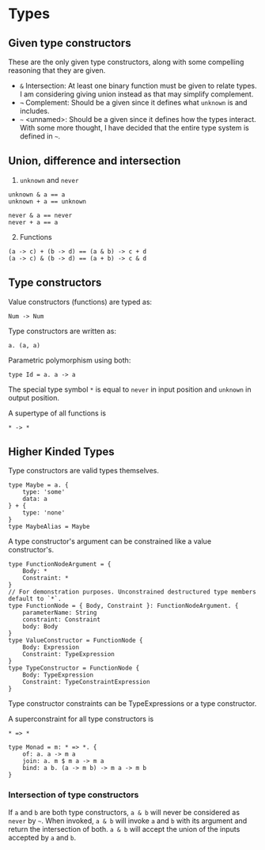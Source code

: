 # Types

## Given type constructors
These are the only given type constructors, along with some compelling reasoning
that they are given.

- `&` Intersection: At least one binary function must be given to relate types. I am
considering giving union instead as that may simplify complement.
- `¬` Complement: Should be a given since it defines what `unknown` is and includes.
- `~` \<unnamed>: Should be a given since it defines how the types interact. With
some more thought, I have decided that the entire type system is defined in `~`.

## Union, difference and intersection
1. `unknown` and `never`
```
unknown & a == a
unknown + a == unknown

never & a == never
never + a == a
```

2. Functions
```
(a -> c) + (b -> d) == (a & b) -> c + d
(a -> c) & (b -> d) == (a + b) -> c & d
```

## Type constructors
Value constructors (functions) are typed as:
```
Num -> Num
```

Type constructors are written as:
```
a. (a, a)
```

Parametric polymorphism using both:
```
type Id = a. a -> a
```

The special type symbol `*` is equal to `never` in input position and `unknown` in output position.

A supertype of all functions is
```
* -> *
```

## Higher Kinded Types
Type constructors are valid types themselves.
```
type Maybe = a. {
    type: 'some'
    data: a
} + {
    type: 'none'
}
type MaybeAlias = Maybe
```

A type constructor's argument can be constrained like a value constructor's.
```
type FunctionNodeArgument = {
    Body: *
    Constraint: *
}
// For demonstration purposes. Unconstrained destructured type members default to `*`.
type FunctionNode = { Body, Constraint }: FunctionNodeArgument. {
    parameterName: String
    constraint: Constraint
    body: Body
}
type ValueConstructor = FunctionNode {
    Body: Expression
    Constraint: TypeExpression
}
type TypeConstructor = FunctionNode {
    Body: TypeExpression
    Constraint: TypeConstraintExpression
}
```

Type constructor constraints can be TypeExpressions or a type constructor.

A superconstraint for all type constructors is
```
* => *
```

```
type Monad = m: * => *. {
    of: a. a -> m a
    join: a. m $ m a -> m a
    bind: a b. (a -> m b) -> m a -> m b
}
```

### Intersection of type constructors
If `a` and `b` are both type constructors, `a & b` will never be considered as
`never` by `~`. When invoked, `a & b` will invoke `a` and `b` with its argument
and return the intersection of both. `a & b` will accept the union of the inputs
accepted by `a` and `b`.
